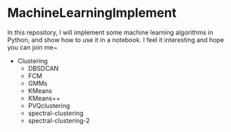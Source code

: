 # MachineLearningImplement
In this repository, I will implement some machine learning algorithms in Python, and show how to use it in a notebook. I feel it interesting and hope you can join me~


* Clustering
    * DBSDCAN
    * FCM
    * GMMs
    * KMeans
    * KMeans++
    * PVQclustering
    * spectral-clustering
    * spectral-clustering-2